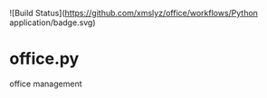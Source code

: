 ![Build Status](https://github.com/xmslyz/office/workflows/Python application/badge.svg)

# office.py
office management
